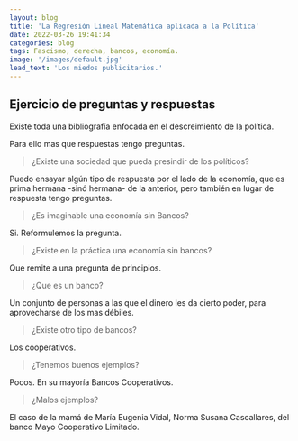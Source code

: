 ```yaml
---
layout: blog
title: 'La Regresión Lineal Matemática aplicada a la Política'
date: 2022-03-26 19:41:34
categories: blog
tags: Fascismo, derecha, bancos, economía.
image: '/images/default.jpg'
lead_text: 'Los miedos publicitarios.'
---
```


## Ejercicio de preguntas y respuestas

Existe toda una bibliografía enfocada en el descreimiento de la política.

Para ello mas que respuestas tengo preguntas.

> ¿Existe una sociedad que pueda presindir de los políticos?

Puedo ensayar algún tipo de respuesta por el lado de la economía, que es prima hermana -sinó hermana- de la anterior, pero también en lugar de respuesta tengo preguntas.

> ¿Es imaginable una economía sin Bancos?

Si.  Reformulemos la pregunta.

> ¿Existe en la práctica una economía sin bancos?

Que remite a una pregunta de principios.

> ¿Que es un banco? 

Un conjunto de personas a las que el dinero les da cierto poder, para aprovecharse de los mas débiles.

> ¿Existe otro tipo de bancos?

Los cooperativos.

> ¿Tenemos buenos ejemplos? 

Pocos.  En su mayoría Bancos Cooperativos.

> ¿Malos ejemplos?

El caso de la mamá de María Eugenia Vidal, Norma Susana Cascallares, del banco Mayo Cooperativo Limitado.






